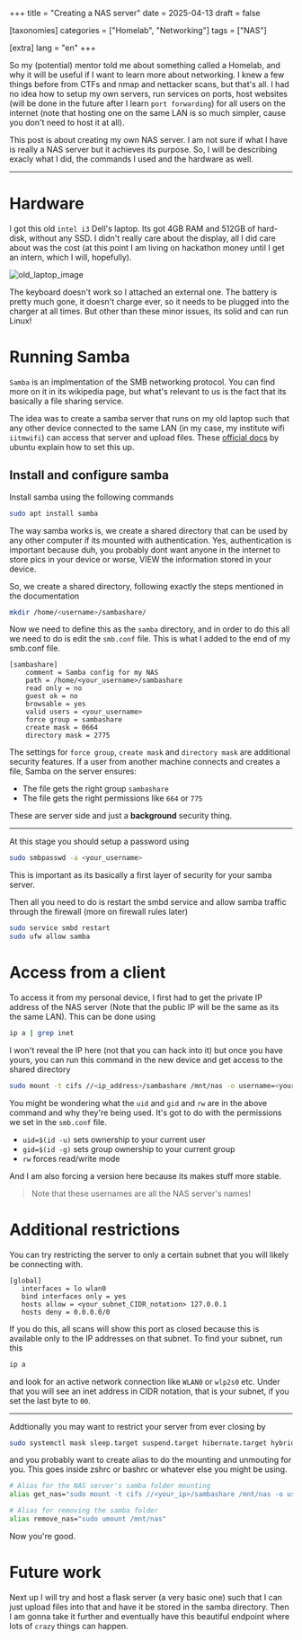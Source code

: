 +++
title = "Creating a NAS server"
date = 2025-04-13
draft = false

[taxonomies]
categories = ["Homelab", "Networking"]
tags = ["NAS"]

[extra]
lang = "en"
+++

So my (potential) mentor told me about something called a Homelab, and why it will be useful if I want to learn more about networking. I knew a few things before from CTFs and nmap and nettacker scans, but that's all. I had no idea how to setup my own servers, run services on ports, host websites (will be done in the future after I learn `port forwarding`) for all users on the internet (note that hosting one on the same LAN is so much simpler, cause you don't need to host it at all).

This post is about creating my own NAS server. I am not sure if what I have is really a NAS server but it achieves its purpose. So, I will be describing exacly what I did, the commands I used and the hardware as well.

---

# Hardware

I got this old `intel i3` Dell's laptop. Its got 4GB RAM and 512GB of hard-disk, without any SSD. I didn't really care about the display, all I did care about was the cost (at this point I am living on hackathon money until I get an intern, which I will, hopefully).

![old_laptop_image](old_laptop_now_NAS_server.jpg)

The keyboard doesn't work so I attached an external one. The battery is pretty much gone, it doesn't charge ever, so it needs to be plugged into the charger at all times. But other than these minor issues, its solid and can run Linux!

# Running Samba

`Samba` is an implmentation of the SMB networking protocol. You can find more on it in its wikipedia page, but what's relevant to us is the fact that its basically a file sharing service.

The idea was to create a samba server that runs on my old laptop such that any other device connected to the same LAN (in my case, my institute wifi `iitmwifi`) can access that server and upload files. These [official docs](https://ubuntu.com/tutorials/install-and-configure-samba#1-overview) by ubuntu explain how to set this up.

## Install and configure samba

Install samba using the following commands

```sh
sudo apt install samba
```

The way samba works is, we create a shared directory that can be used by any other computer if its mounted with authentication. Yes, authentication is important because duh, you probably dont want anyone in the internet to store pics in your device or worse, VIEW the information stored in your device.

So, we create a shared directory, following exactly the steps mentioned in the documentation

```sh
mkdir /home/<username>/sambashare/
```

Now we need to define this as the `samba` directory, and in order to do this all we need to do is edit the `smb.conf` file. This is what I added to the end of my smb.conf file.

```
[sambashare]
	comment = Samba config for my NAS
	path = /home/<your_username>/sambashare
	read only = no
	guest ok = no
	browsable = yes
	valid users = <your_username>
	force group = sambashare
	create mask = 0664
	directory mask = 2775
```

The settings for `force group`, `create mask` and `directory mask` are additional security features. If a user from another machine connects and creates a file, Samba on the server ensures:

- The file gets the right group `sambashare`
- The file gets the right permissions like `664` or `775`

These are server side and just a **background** security thing.

---

At this stage you should setup a password using

```sh
sudo smbpasswd -a <your_username>
```

This is important as its basically a first layer of security for your samba server.

Then all you need to do is restart the smbd service and allow samba traffic through the firewall (more on firewall rules later)

```sh
sudo service smbd restart
sudo ufw allow samba
```

# Access from a client

To access it from my personal device, I first had to get the private IP address of the NAS server (Note that the public IP will be the same as its the same LAN). This can be done using 

```sh
ip a | grep inet
```

I won't reveal the IP here (not that you can hack into it) but once you have yours, you can run this command in the new device and get access to the shared directory

```sh
sudo mount -t cifs //<ip_address>/sambashare /mnt/nas -o username=<your_username>,uid=$(id -u),gid=$(id -g),rw,vers=3.0 
```

You might be wondering what the `uid` and `gid` and `rw` are in the above command and why they're being used. It's got to do with the permissions we set in the `smb.conf` file.

- `uid=$(id -u)` sets ownership to your current user
- `gid=$(id -g)` sets group ownership to your current group
- `rw` forces read/write mode

And I am also forcing a version here because its makes stuff more stable.

> Note that these usernames are all the NAS server's names!

# Additional restrictions

You can try restricting the server to only a certain subnet that you will likely be connecting with.

```
[global]
   interfaces = lo wlan0
   bind interfaces only = yes
   hosts allow = <your_subnet_CIDR_notation> 127.0.0.1
   hosts deny = 0.0.0.0/0
```

If you do this, all scans will show this port as closed because this is available only to the IP addresses on that subnet. To find your subnet, run this

```sh
ip a
```

and look for an active network connection like `WLAN0` or `wlp2s0` etc. Under that you will see an inet address in CIDR notation, that is your subnet, if you set the last byte to `00`.

---

Addtionally you may want to restrict your server from ever closing by

```sh
sudo systemctl mask sleep.target suspend.target hibernate.target hybrid-sleep.target
```

and you probably want to create alias to do the mounting and unmouting for you. This goes inside zshrc or bashrc or whatever else you might be using.

```sh
# Alias for the NAS server's samba folder mounting
alias get_nas="sudo mount -t cifs //<your_ip>/sambashare /mnt/nas -o username=<your_username>,uid=$(id -u),gid=$(id -g),rw,vers=3.0"

# Alias for removing the samba folder
alias remove_nas="sudo umount /mnt/nas"
```

Now you're good.

# Future work

Next up I will try and host a flask server (a very basic one) such that I can just upload files into that and have it be stored in the samba directory. Then I am gonna take it further and eventually have this beautiful endpoint where lots of `crazy` things can happen.